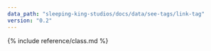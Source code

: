```yaml
---
data_path: "sleeping-king-studios/docs/data/see-tags/link-tag"
version: "0.2"
---
```


{% include reference/class.md %}
